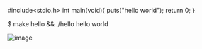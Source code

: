 #include<stdio.h>
int main(void){
    puts("hello world");
    return 0;
}

$ make hello && ./hello
hello world

![image](https://github.com/user-attachments/assets/e9c72dc6-f491-4469-8576-a59f29016a07)
